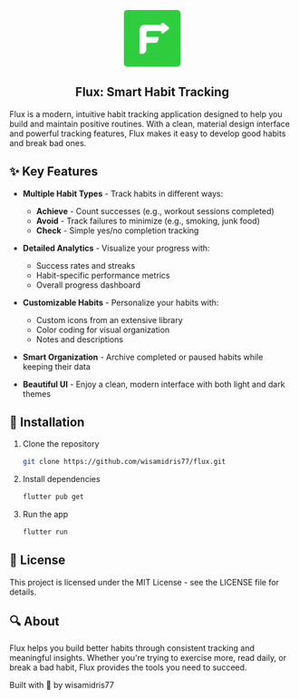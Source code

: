 <p align="center">
  <img src="icons/icon.png" width="100" style="border-radius:6px;" />
</p>

<h2 align="center">Flux: Smart Habit Tracking</h2>

Flux is a modern, intuitive habit tracking application designed to help you build and maintain positive routines. With a clean, material design interface and powerful tracking features, Flux makes it easy to develop good habits and break bad ones.

## ✨ Key Features

- **Multiple Habit Types** - Track habits in different ways:
  - **Achieve** - Count successes (e.g., workout sessions completed)
  - **Avoid** - Track failures to minimize (e.g., smoking, junk food)
  - **Check** - Simple yes/no completion tracking

- **Detailed Analytics** - Visualize your progress with:
  - Success rates and streaks
  - Habit-specific performance metrics
  - Overall progress dashboard

- **Customizable Habits** - Personalize your habits with:
  - Custom icons from an extensive library
  - Color coding for visual organization
  - Notes and descriptions

- **Smart Organization** - Archive completed or paused habits while keeping their data

- **Beautiful UI** - Enjoy a clean, modern interface with both light and dark themes

<!-- 
## 📱 Coming soon screenshots

<div align="center">
  <img src="screenshots/home.png" width="200" alt="Home Screen">
  <img src="screenshots/details.png" width="200" alt="Habit Details">
  <img src="screenshots/stats.png" width="200" alt="Statistics">
  <img src="screenshots/add.png" width="200" alt="Add Habit">
</div> -->

## 🚀 Installation

1. Clone the repository
   ```bash
   git clone https://github.com/wisamidris77/flux.git
   ```

2. Install dependencies
   ```bash
   flutter pub get
   ```

3. Run the app
   ```bash
   flutter run
   ```

## 📝 License

This project is licensed under the MIT License - see the LICENSE file for details.

## 🔍 About

Flux helps you build better habits through consistent tracking and meaningful insights. Whether you're trying to exercise more, read daily, or break a bad habit, Flux provides the tools you need to succeed.

Built with 🩷 by wisamidris77
